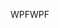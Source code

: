 <span data-ttu-id="314f6-101">WPF</span><span class="sxs-lookup"><span data-stu-id="314f6-101">WPF</span></span>